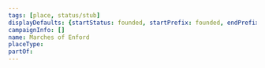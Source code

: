 ```yaml
---
tags: [place, status/stub]
displayDefaults: {startStatus: founded, startPrefix: founded, endPrefix: destroyed, endStatus: destroyed}
campaignInfo: []
name: Marches of Enford
placeType:
partOf:
---
```

